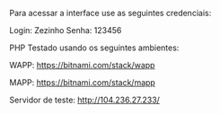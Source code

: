 Para acessar a interface use as seguintes credenciais:

Login: Zezinho
Senha: 123456

PHP Testado usando os seguintes ambientes:

WAPP:
https://bitnami.com/stack/wapp

MAPP:
https://bitnami.com/stack/mapp

Servidor de teste:
http://104.236.27.233/
